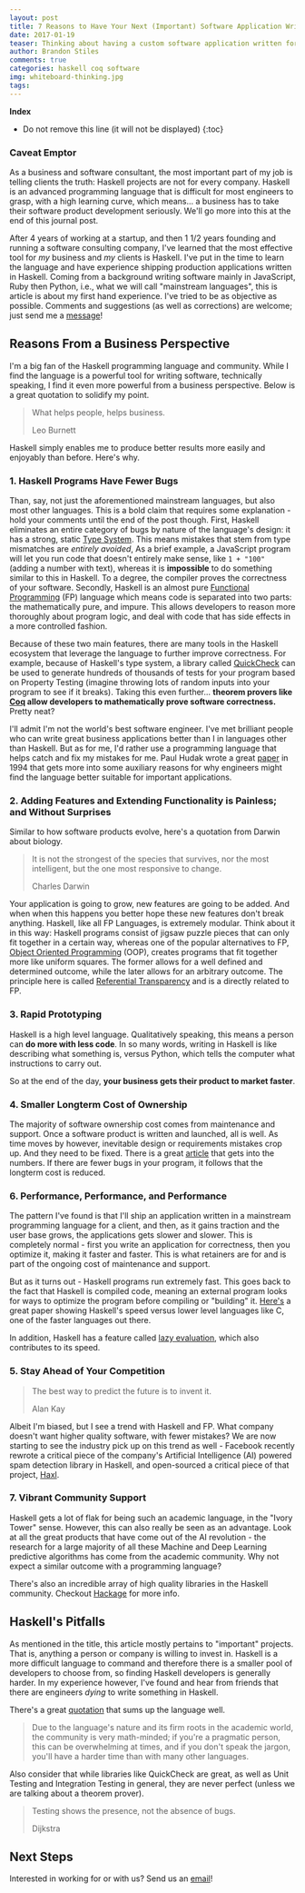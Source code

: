 ```yaml
---
layout: post
title: 7 Reasons to Have Your Next (Important) Software Application Written in Haskell
date: 2017-01-19
teaser: Thinking about having a custom software application written for you or your company? Read this first.
author: Brandon Stiles
comments: true
categories: haskell coq software
img: whiteboard-thinking.jpg
tags:
---
```


**Index**

* Do not remove this line (it will not be displayed)
{:toc}

### Caveat Emptor

As a business and software consultant, the most important part of my job is telling clients the truth: Haskell projects are not for every company. Haskell is an advanced programming language that is difficult for most engineers to grasp, with a high learning curve, which means... a business has to take their software product development seriously. We'll go more into this at the end of this journal post.

After 4 years of working at a startup, and then 1 1/2 years founding and running a software consulting company, I've learned that the most effective tool for *my* business and *my* clients is Haskell. I've put in the time to learn the language and have experience shipping production applications written in Haskell. Coming from a background writing software mainly in JavaScript, Ruby then Python, i.e., what we will call "mainstream languages", this is article is about my first hand experience. I've tried to be as objective as possible. Comments and suggestions (as well as corrections) are welcome; just send me a <a href="/contact" target="_blank">message</a>!

## Reasons From a Business Perspective

I'm a big fan of the Haskell programming language and community. While I find the language is a powerful tool for writing software, technically speaking, I find it even more powerful from a business perspective. Below is a great quotation to solidify my point.

> What helps people, helps business.
>
> Leo Burnett

Haskell simply enables me to produce better results more easily and enjoyably than before. Here's why.

### 1. Haskell Programs Have Fewer Bugs

Than, say, not just the aforementioned mainstream languages, but also most other languages. This is a bold claim that requires some explanation - hold your comments until the end of the post though. First, Haskell eliminates an entire category of bugs by nature of the language's design: it has a strong, static <a href="https://goo.gl/kbzaUP" target="_blank">Type System</a>. This means mistakes that stem from type mismatches are *entirely avoided*, As a brief example, a JavaScript program will let you run code that doesn't entirely make sense, like `1 + "100"` (adding a number with text), whereas it is **impossible** to do something similar to this in Haskell. To a degree, the compiler proves the correctness of your software. Secondly, Haskell is an almost pure <a href="https://goo.gl/sq1psNF" target="_blank">Functional Programming</a> (FP) language which means code is separated into two parts: the mathematically pure, and impure. This allows developers to reason more thoroughly about program logic, and deal with code that has side effects in a more controlled fashion.

Because of these two main features, there are many tools in the Haskell ecosystem that leverage the language to further improve correctness. For example, because of Haskell's type system, a library called <a href="https://goo.gl/kXsVvJ" target="_blank">QuickCheck</a> can be used to generate hundreds of thousands of tests for your program based on Property Testing (imagine throwing lots of random inputs into your program to see if it breaks). Taking this even further... **theorem provers like <a href="https://goo.gl/6J7TJX" target="_blank">Coq</a> allow developers to mathematically prove software correctness.** Pretty neat?

I'll admit I'm not the world's best software engineer. I've met brilliant people who can write great business applications better than I in languages other than Haskell. But as for me, I'd rather use a programming language that helps catch and fix my mistakes for me. Paul Hudak wrote a great <a href="http://goo.gl/zUnONn" target="_blank">paper</a> in 1994 that gets more into some auxiliary reasons for why engineers might find the language better suitable for important applications.

### 2. Adding Features and Extending Functionality is Painless; and Without Surprises

Similar to how software products evolve, here's a quotation from Darwin about biology.

> It is not the strongest of the species that survives, nor the most intelligent, but the one most responsive to change.
>
> Charles Darwin

Your application is going to grow, new features are going to be added. And when when this happens you better hope these new features don't break anything. Haskell, like all FP Languages, is extremely modular. Think about it in this way: Haskell programs consist of jigsaw puzzle pieces that can only fit together in a certain way, whereas one of the popular alternatives to FP, <a href="https://goo.gl/rsdKy" target="_blank">Object Oriented Programming</a> (OOP), creates programs that fit together more like uniform squares. The former allows for a well defined and determined outcome, while the later allows for an arbitrary outcome. The principle here is called <a href="https://goo.gl/xoqGRr" target="_blank">Referential Transparency</a> and is a directly related to FP.

### 3. Rapid Prototyping

Haskell is a high level language. Qualitatively speaking, this means a person can **do more with less code**. In so many words, writing in Haskell is like describing what something is, versus Python, which tells the computer what instructions to carry out.

So at the end of the day, **your business gets their product to market faster**.

### 4. Smaller Longterm Cost of Ownership

The majority of software ownership cost comes from maintenance and support. Once a software product is written and launched, all is well. As time moves by however, inevitable design or requirements mistakes crop up. And they need to be fixed. There is a great <a href="http://goo.gl/1F4zxR" target="_blank">article</a> that gets into the numbers. If there are fewer bugs in your program, it follows that the longterm cost is reduced.

### 6. Performance, Performance, and Performance

The pattern I've found is that I'll ship an application written in a mainstream programming language for a client, and then, as it gains traction and the user base grows, the applications gets slower and slower. This is completely normal - first you write an application for correctness, then you optimize it, making it faster and faster. This is what retainers are for and is part of the ongoing cost of maintenance and support.

But as it turns out - Haskell programs run extremely fast. This goes back to the fact that Haskell is compiled code, meaning an external program looks for ways to optimize the program before compiling or "building" it. <a href="http://goo.gl/d2wGh2" target="_blank">Here's</a> a great paper showing Haskell's speed versus lower level languages like C, one of the faster languages out there.

In addition, Haskell has a feature called <a href="https://goo.gl/53VvEl" target="_blank">lazy evaluation</a>, which also contributes to its speed.

### 5. Stay Ahead of Your Competition

> The best way to predict the future is to invent it.
>
> Alan Kay

Albeit I'm biased, but I see a trend with Haskell and FP. What company doesn't want higher quality software, with fewer mistakes? We are now starting to see the industry pick up on this trend as well - Facebook recently rewrote a critical piece of the company's Artificial Intelligence (AI) powered spam detection library in Haskell, and open-sourced a critical piece of that project, <a href="https://goo.gl/1yx3bJ" target="_blank">Haxl</a>.

### 7. Vibrant Community Support

Haskell gets a lot of flak for being such an academic language, in the "Ivory Tower" sense. However, this can also really be seen as an advantage. Look at all the great products that have come out of the AI revolution - the research for a large majority of all these Machine and Deep Learning predictive algorithms has come from the academic community. Why not expect a similar outcome with a programming language?

There's also an incredible array of high quality libraries in the Haskell community. Checkout <a href="https://goo.gl/M0QwMh" target="_blank">Hackage</a> for more info.

## Haskell's Pitfalls

As mentioned in the title, this article mostly pertains to "important" projects. That is, anything a person or company is willing to invest in. Haskell is a more difficult language to command and therefore there is a smaller pool of developers to choose from, so finding Haskell developers is generally harder. In my experience however, I've found and hear from friends that there are engineers *dying* to write something in Haskell.

There's a great <a href="http://goo.gl/9Ztkxn" target="_blank">quotation</a> that sums up the language well.

> Due to the language's nature and its firm roots in the academic world, the community is very math-minded; if you're a pragmatic person, this can be overwhelming at times, and if you don't speak the jargon, you'll have a harder time than with many other languages.

Also consider that while libraries like QuickCheck are great, as well as Unit Testing and Integration Testing in general, they are never perfect (unless we are talking about a theorem prover).

> Testing shows the presence, not the absence of bugs.
>
> Dijkstra

## Next Steps

Interested in working for or with us? Send us an <a href="mailto:hello@civiclabs.com" target="_blank">email</a>!
